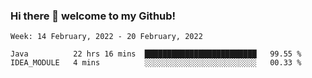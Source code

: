 ### Hi there 👋 welcome to my Github! 

<!--START_SECTION:waka-->
```text
Week: 14 February, 2022 - 20 February, 2022

Java          22 hrs 16 mins  █████████████████████████   99.55 % 
IDEA_MODULE   4 mins          ░░░░░░░░░░░░░░░░░░░░░░░░░   00.33 % 
```
<!--END_SECTION:waka-->

